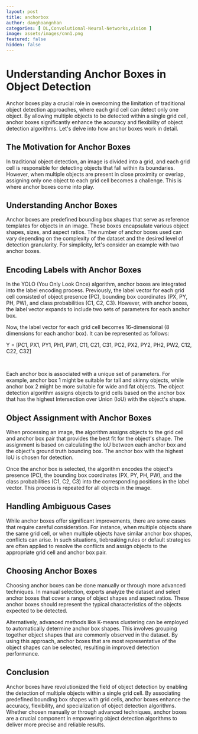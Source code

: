 ```yaml
---
layout: post
title: anchorbox
author: danghoangnhan
categories: [ DL,Convolutional-Neural-Networks,vision ]
image: assets/images/cnn1.png
featured: false
hidden: false
---
```

# Understanding Anchor Boxes in Object Detection

Anchor boxes play a crucial role in overcoming the limitation of traditional object detection approaches, where each grid cell can detect only one object. By allowing multiple objects to be detected within a single grid cell, anchor boxes significantly enhance the accuracy and flexibility of object detection algorithms. Let's delve into how anchor boxes work in detail.

## The Motivation for Anchor Boxes

In traditional object detection, an image is divided into a grid, and each grid cell is responsible for detecting objects that fall within its boundaries. However, when multiple objects are present in close proximity or overlap, assigning only one object to each grid cell becomes a challenge. This is where anchor boxes come into play.

## Understanding Anchor Boxes

Anchor boxes are predefined bounding box shapes that serve as reference templates for objects in an image. These boxes encapsulate various object shapes, sizes, and aspect ratios. The number of anchor boxes used can vary depending on the complexity of the dataset and the desired level of detection granularity. For simplicity, let's consider an example with two anchor boxes.

## Encoding Labels with Anchor Boxes

In the YOLO (You Only Look Once) algorithm, anchor boxes are integrated into the label encoding process. Previously, the label vector for each grid cell consisted of object presence (PC), bounding box coordinates (PX, PY, PH, PW), and class probabilities (C1, C2, C3). However, with anchor boxes, the label vector expands to include two sets of parameters for each anchor box.

Now, the label vector for each grid cell becomes 16-dimensional (8 dimensions for each anchor box). It can be represented as follows:

Y = [PC1, PX1, PY1, PH1, PW1, C11, C21, C31, PC2, PX2, PY2, PH2, PW2, C12, C22, C32]<pre><div class="bg-black rounded-md mb-4"><div class="flex items-center relative text-gray-200 bg-gray-800 px-4 py-2 text-xs font-sans justify-between rounded-t-md"><br class="Apple-interchange-newline"/></div></div></pre>

Each anchor box is associated with a unique set of parameters. For example, anchor box 1 might be suitable for tall and skinny objects, while anchor box 2 might be more suitable for wide and fat objects. The object detection algorithm assigns objects to grid cells based on the anchor box that has the highest Intersection over Union (IoU) with the object's shape.

## Object Assignment with Anchor Boxes

When processing an image, the algorithm assigns objects to the grid cell and anchor box pair that provides the best fit for the object's shape. The assignment is based on calculating the IoU between each anchor box and the object's ground truth bounding box. The anchor box with the highest IoU is chosen for detection.

Once the anchor box is selected, the algorithm encodes the object's presence (PC), the bounding box coordinates (PX, PY, PH, PW), and the class probabilities (C1, C2, C3) into the corresponding positions in the label vector. This process is repeated for all objects in the image.

## Handling Ambiguous Cases

While anchor boxes offer significant improvements, there are some cases that require careful consideration. For instance, when multiple objects share the same grid cell, or when multiple objects have similar anchor box shapes, conflicts can arise. In such situations, tiebreaking rules or default strategies are often applied to resolve the conflicts and assign objects to the appropriate grid cell and anchor box pair.

## Choosing Anchor Boxes

Choosing anchor boxes can be done manually or through more advanced techniques. In manual selection, experts analyze the dataset and select anchor boxes that cover a range of object shapes and aspect ratios. These anchor boxes should represent the typical characteristics of the objects expected to be detected.

Alternatively, advanced methods like K-means clustering can be employed to automatically determine anchor box shapes. This involves grouping together object shapes that are commonly observed in the dataset. By using this approach, anchor boxes that are most representative of the object shapes can be selected, resulting in improved detection performance.

## Conclusion

Anchor boxes have revolutionized the field of object detection by enabling the detection of multiple objects within a single grid cell. By associating predefined bounding box shapes with grid cells, anchor boxes enhance the accuracy, flexibility, and specialization of object detection algorithms. Whether chosen manually or through advanced techniques, anchor boxes are a crucial component in empowering object detection algorithms to deliver more precise and reliable results.

